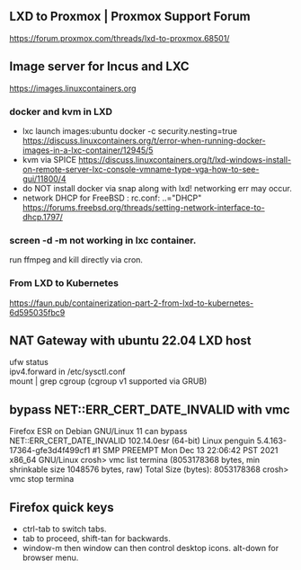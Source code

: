 ## LXD to Proxmox | Proxmox Support Forum
https://forum.proxmox.com/threads/lxd-to-proxmox.68501/ 
## Image server for Incus and LXC
https://images.linuxcontainers.org
### docker and kvm in LXD
 - lxc launch images:ubuntu docker -c security.nesting=true https://discuss.linuxcontainers.org/t/error-when-running-docker-images-in-a-lxc-container/12945/5
 - kvm via SPICE https://discuss.linuxcontainers.org/t/lxd-windows-install-on-remote-server-lxc-console-vmname-type-vga-how-to-see-gui/11800/4
 - do NOT install docker via snap along with lxd! networking err may occur.
 - network DHCP for FreeBSD : rc.conf: ..="DHCP" https://forums.freebsd.org/threads/setting-network-interface-to-dhcp.1797/ 
### screen -d -m not working in lxc container. 
run ffmpeg and kill directly via cron.
### From LXD to Kubernetes
https://faun.pub/containerization-part-2-from-lxd-to-kubernetes-6d595035fbc9
## NAT Gateway with ubuntu 22.04 LXD host
ufw status <br>
ipv4.forward in /etc/sysctl.conf <br>
mount | grep cgroup (cgroup v1 supported via GRUB)
## bypass NET::ERR_CERT_DATE_INVALID with vmc
Firefox ESR on Debian GNU/Linux 11 can bypass NET::ERR_CERT_DATE_INVALID
102.14.0esr (64-bit)
Linux penguin 5.4.163-17364-gfe3d4f499cf1 #1 SMP PREEMPT Mon Dec 13 22:06:42 PST 2021 x86_64 GNU/Linux
crosh> vmc list
termina (8053178368 bytes, min shrinkable size 1048576 bytes, raw)
Total Size (bytes): 8053178368
crosh> vmc stop termina
## Firefox quick keys
 - ctrl-tab to switch tabs.
 - tab to proceed, shift-tan for backwards.
 - window-m then window can then control desktop icons. alt-down for browser menu.